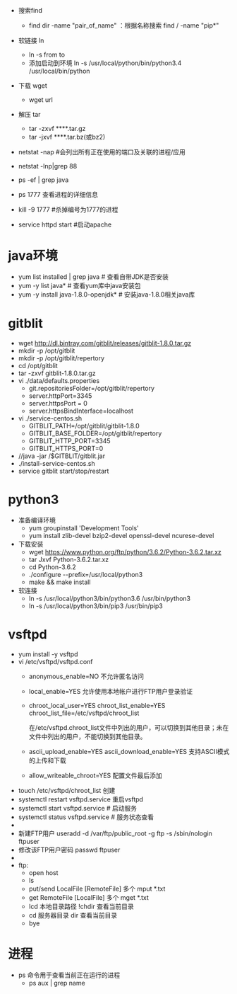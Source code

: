+   搜索find
    +   find dir -name "pair_of_name" ：根据名称搜索 find / -name "pip*"

+   软链接 ln
    +   ln -s from to
    +   添加启动到环境 ln -s /usr/local/python/bin/python3.4 /usr/local/bin/python

+   下载 wget
    +   wget url

+   解压 tar
    +   tar -zxvf ****.tar.gz 
    +   tar -jxvf ****.tar.bz(或bz2) 
    
+   netstat -nap #会列出所有正在使用的端口及关联的进程/应用
+   netstat -lnp|grep 88
+   ps -ef | grep java
+   ps 1777 查看进程的详细信息
+   kill -9 1777        #杀掉编号为1777的进程
+   service httpd start #启动apache

#   java环境
+   yum list installed | grep java # 查看自带JDK是否安装
+   yum -y list java* # 查看yum库中java安装包
+   yum -y install java-1.8.0-openjdk*   # 安装java-1.8.0相关java库



#   gitblit
+   wget http://dl.bintray.com/gitblit/releases/gitblit-1.8.0.tar.gz
+   mkdir -p /opt/gitblit
+   mkdir -p /opt/gitblit/repertory
+   cd /opt/gitblit
+   tar -zxvf gitblit-1.8.0.tar.gz
+   vi ./data/defaults.properties
    +   git.repositoriesFolder=/opt/gitblit/repertory
    +   server.httpPort=3345
    +   server.httpsPort = 0
    +   server.httpsBindInterface=localhost
+   vi ./service-centos.sh
    +   GITBLIT_PATH=/opt/gitblit/gitblit-1.8.0
    +   GITBLIT_BASE_FOLDER=/opt/gitblit/repertory
    +   GITBLIT_HTTP_PORT=3345
    +   GITBLIT_HTTPS_PORT=0
+   //java -jar /$GITBLIT/gitblit.jar
+   ./install-service-centos.sh
+   service  gitblit start/stop/restart

#   python3
+   准备编译环境
    +   yum groupinstall 'Development Tools'
    +   yum install zlib-devel bzip2-devel openssl-devel ncurese-devel
+   下载安装
    +   wget https://www.python.org/ftp/python/3.6.2/Python-3.6.2.tar.xz
    +   tar Jxvf Python-3.6.2.tar.xz
    +   cd Python-3.6.2
    +   ./configure --prefix=/usr/local/python3
    +   make && make install
+   软连接
    +   ln -s /usr/local/python3/bin/python3.6 /usr/bin/python3
    +   ln -s /usr/local/python3/bin/pip3 /usr/bin/pip3

#   vsftpd
+   yum install -y vsftpd
+   vi /etc/vsftpd/vsftpd.conf
    +   anonymous_enable=NO 不允许匿名访问
    +   local_enable=YES 允许使用本地帐户进行FTP用户登录验证
    +   chroot_local_user=YES  chroot_list_enable=YES  chroot_list_file=/etc/vsftpd/chroot_list
    
        在/etc/vsftpd.chroot_list文件中列出的用户，可以切换到其他目录；未在文件中列出的用户，不能切换到其他目录。
        
    +   ascii_upload_enable=YES ascii_download_enable=YES 支持ASCII模式的上传和下载
    +   allow_writeable_chroot=YES 配置文件最后添加
+   touch /etc/vsftpd/chroot_list 创建
+   systemctl restart vsftpd.service 重启vsftpd
+   systemctl start vsftpd.service    # 启动服务
+   systemctl status vsftpd.service   # 服务状态查看
+   
+   新建FTP用户 useradd -d /var/ftp/public_root -g ftp -s /sbin/nologin ftpuser
+   修改该FTP用户密码 passwd ftpuser
+   
+   ftp:
    +   open host
    +   ls
    +   put/send LocalFile [RemoteFile]  多个 mput *.txt 
    +   get RemoteFile [LocalFile]  多个 mget *.txt 
    +   lcd 本地目录路径  !chdir 查看当前目录
    +   cd 服务器目录    dir 查看当前目录
    +   bye
    
    
    

#   进程
+   ps 命令用于查看当前正在运行的进程
    +   ps aux | grep name